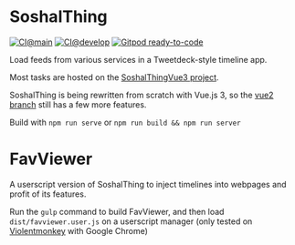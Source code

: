 # SoshalThing

[![CI@main](https://github.com/misabiko/SoshalThingVue/actions/workflows/ci.yml/badge.svg?branch=main "CI@main")](https://github.com/misabiko/SoshalThingVue/actions/workflows/ci.yml)
[![CI@develop](https://github.com/misabiko/SoshalThingVue/actions/workflows/ci.yml/badge.svg?branch=develop "CI@develop")](https://github.com/misabiko/SoshalThingVue/actions/workflows/ci.yml)
[![Gitpod ready-to-code](https://img.shields.io/badge/Gitpod-ready--to--code-908a85?logo=gitpod)](https://gitpod.io/#https://github.com/misabiko/SoshalThingVue)

Load feeds from various services in a Tweetdeck-style timeline app.

Most tasks are hosted on the [SoshalThingVue3 project](https://github.com/misabiko/SoshalThingVue/projects/4).

SoshalThing is being rewritten from scratch with Vue.js 3, so the [vue2 branch](https://github.com/misabiko/SoshalThingVue/tree/vue2) still has a few more features.

Build with
`npm run serve`
or
`npm run build && npm run server`

# FavViewer

A userscript version of SoshalThing to inject timelines into webpages and profit of its features.

Run the `gulp` command to build FavViewer, and then load `dist/favviewer.user.js` on a userscript manager (only tested on [Violentmonkey](https://violentmonkey.github.io/) with Google Chrome)
